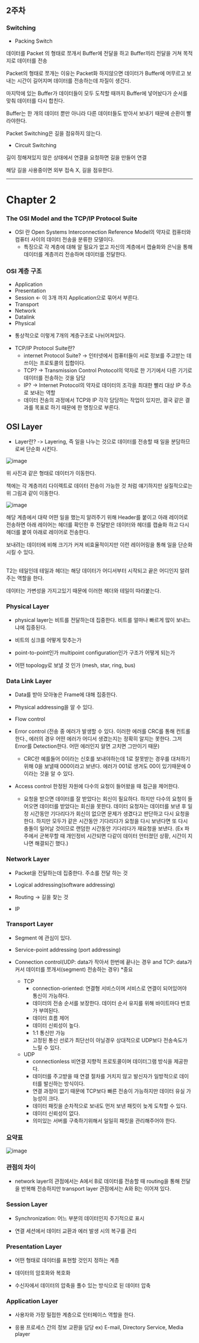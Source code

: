 ## 2주차

### Switching

- Packing Switch

데이터를 Packet 의 형태로 쪼개서 Buffer에 전달을 하고 Buffer끼리 전달을 거쳐 목적지로 데이터를 전송

Packet의 형태로 쪼개는 이유는 Packet화 하지않으면 데이터가 Buffer에 머무르고 보내는 시간이 길어지며 데이터를 전송하는데 차질이 생긴다.

마지막에 있는 Buffer가 데이터들이 모두 도착할 때까지 Buffer에 넣어놨다가 순서를 맞춰 데이터를 다시 합친다.

Buffer는 한 개의 데이터 뿐만 아니라 다른 데이터들도 받아서 보내기 때문에 순환이 빨라야한다.

Packet Switching은 길을 점유하지 않는다.

- Circuit Switching

길이 정해져있지 않은 상태에서 연결을 요청하면 길을 만들어 연결

해당 길을 사용중이면 외부 접속 X, 길을 점유한다.

----------------------------------

# Chapter 2

### The OSI Model and the TCP/IP Protocol Suite

- OSI 란 Open Systems Interconnection Reference Model의 약자로 컴퓨터와 컴퓨터 사이의 데이터 전송을 분류한 모델이다.
   * 특징으로 각 계층에 대해 알 필요가 없고 자신의 계층에서 캡슐화와 은닉을 통해 데이터를 계층끼리 전송하며 데이터를 전달한다.

### OSI 계층 구조

- Application
- Presentation
- Session <- 이 3개 까지 Application으로 묶어서 부른다.
- Transport
- Network
- Datalink
- Physical

* 통상적으로 이렇게 7개의 계층구조로 나뉘어져있다.
 
- TCP/IP Protocol Suite란?
   * internet Protocol Suite? -> 인터넷에서 컴퓨터들이 서로 정보를 주고받는 데 쓰이는 프로토콜의 집합이다.
   * TCP? -> Transmission Control Protocol의 약자로 한 기기에서 다른 기기로 데이터를 전송하는 것을 담당
   * IP? -> Internet Protocol의 약자로 데이터의 조각을 최대한 빨리 대상 IP 주소로 보내는 역할
   * 데이터 전송의 과정에서 TCP와 IP 각각 담당하는 작업이 있지만, 결국 같은 결과를 목표로 하기 때문에 한 명칭으로 부른다.
 
## OSI Layer

- Layer란? -> Layering, 즉 일을 나누는 것으로 데이터를 전송할 때 일을 분담하므로써 단순화 시킨다.

![image](https://github.com/Jaeboong/Study/assets/158824294/6b9061b4-2fa0-490e-9a40-1775d1deca08)

위 사진과 같은 형태로 데이터가 이동한다.

책에는 각 계층끼리 다이렉트로 데이터 전송이 가능한 것 처럼 얘기하지만 실질적으로는 위 그림과 같이 이동한다.

![image](https://github.com/Jaeboong/Study/assets/158824294/93c3adfb-b853-4c78-8da9-ff1dd45cb9fd)

해당 계층에서 대략 어떤 일을 했는지 알려주기 위해 Header를 붙이고 아래 레이어로 전송하면 아래 레이어는 헤더를 확인한 후 전달받은 데이터와 헤더를 캡슐화 하고 다시 헤더를 붙여 아래로 레이어로 전송한다.

보내려는 데이터에 비해 크기가 커져 비효율적이지만 이런 레이어링을 통해 일을 단순화 시킬 수 있다.

## 

T2는 테일인데 테일과 헤더는 해당 데이터가 어디서부터 시작되고 끝은 어디인지 알려주는 역할을 한다.

데이터는 가변성을 가지고있기 때문에 이러한 헤더와 테일이 따라붙는다.

### Physical Layer

- physical layer는 비트를 전달하는데 집중한다. 비트를 얼마나 빠르게 많이 보내느냐에 집중된다.

- 비트의 싱크를 어떻게 맞추는가 

- point-to-point인가 multipoint configuration인가 구조가 어떻게 되는가

- 어떤 topology로 보낼 것 인가 (mesh, star, ring, bus) 

### Data Link Layer

- Data를 받아 모아놓은 Frame에 대해 집중한다.

- Physical addressing을 알 수 있다.

- Flow control

- Error control (전송 중 에러가 발생할 수 있다. 이러한 에러를 CRC를 통해 컨트롤한다., 에러의 경우 어떤 에러가 어디서 생겼는지는 정확히 알지는 못한다. 그저 Error를 Detection한다. 어떤 에러인지 알면 고치면 그만이기 때문)
  * CRC란 예를들어 0이라는 신호를 보내야하는데 1로 잘못받는 경우를 대처하기 위해 0을 보낼때 000이라고 보낸다. 에러가 001로 생겨도 00이 있기때문에 0이라는 것을 알 수 있다.
 
- Access control 한정된 자원에 다수의 요청이 들어왔을 때 접근을 제어한다.
  * 요청을 받으면 데이터를 잘 받았다는 회신이 필요하다. 하지만 다수의 요청이 들어오면 데이터를 받았다는 회신을 못한다. 데이터 요청자는 데이터를 보낸 후 일정 시간동안 기다리다가 회신이 없으면 문제가 생겼다고 판단하고 다시 요청을 한다. 하지만 모두가 같은 시간동안 기다리다가 요청을 다시 보낸다면 또 다시 충돌이 일어날 것이므로 랜덤한 시간동안 기다리다가 재요청을 보낸다. (Ex 파주에서 군복무할 때 개인정비 시간되면 다같이 데이터 안터졌던 상황, 시간이 지나면 해결되긴 했다.)

### Network Layer

- Packet을 전달하는데 집중한다. 주소를 전달 하는 것
  
- Logical addressing(software addressing)

- Routing ->  길을 찾는 것

- IP


### Transport Layer

- Segment 에 관심이 있다.

- Service-point addressing (port addressing)

- Connection control(UDP: data가 작아서 한번에 끝나는 경우 and TCP: data가 커서 데이터를 쪼개서(segment) 전송하는 경우) *중요
  * TCP
    * connection-oriented: 연결형 서비스이며 서비스로 연결이 되어있어야 통신이 가능하다.
    * 데이터의 전송 순서를 보장한다. 데이터 순서 유지를 위해 바이트마다 번호가 부여된다.
    * 데이터 흐름 제어
    * 데이터 신뢰성이 높다.
    * 1:1 통신만 가능
    * 고정된 통신 선로가 최단선이 아닐경우 상대적으로 UDP보다 전송속도가 느릴 수 있다.
  * UDP
    * connectionless 비연결 지향적 프로토콜이며 데이터그램 방식을 제공한다.
    * 데이터를 주고받을 때 연결 절차를 거치지 않고 발신자가 일방적으로 데이터를 발신하는 방식이다.
    * 연결 과정이 없기 때문에 TCP보다 빠른 전송이 가능하지만 데이터 유실 가능성이 크다.
    * 데이터 패킷을 순차적으로 보내도 먼저 보낸 패킷이 늦게 도착할 수 있다.
    * 데이터 신뢰성이 없다.
    * 의미있는 서버를 구축하기위해서 일일히 패킷을 관리해주어야 한다.

### 요약표

![image](https://github.com/Jaeboong/Study/assets/158824294/9b0391ac-71bb-4e63-a655-fab9bd1e973f)

### 관점의 차이

- network layer의 관점에서는 A에서 B로 데이터를 전송할 때 routing을 통해 전달을 반복해 전송하지만 transport layer 관점에서는 A와 B는 이어져 있다.

### Session Layer

- Synchronization: 어느 부분의 데이터인지 주기적으로 표시

- 연결 세션에서 데이터 교환과 에러 발생 시의 복구를 관리

### Presentation Layer

- 어떤 형태로 데이터를 표현할 것인지 정하는 계층

- 데이터의 암호화와 복호화

- 수신자에서 데이터의 압축을 풀수 있는 방식으로 된 데이터 압축

### Application Layer

- 사용자와 가장 밀접한 계층으로 인터페이스 역할을 한다.

- 응용 프로세스 간의 정보 교환을 담당 ex) E-mail, Directory Service, Media player

